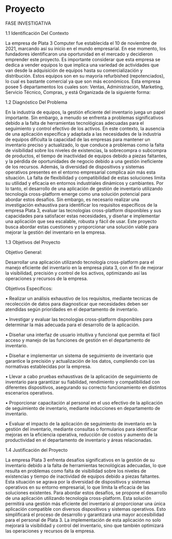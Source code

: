 # Proyecto

FASE INVESTIGATIVA

1.1	Identificación Del Contexto

La empresa de Plata 3 Computer fue establecida el 10 de noviembre de 2021, marcando así su inicio en el mundo empresarial. En ese momento, los fundadores identificaron una oportunidad en el mercado y decidieron emprender este proyecto. Es importante considerar que esta empresa se dedica a vender equipos lo que implica una variedad de actividades que van desde la adquisición de equipos hasta su comercialización y distribución. Estos equipos son en su mayoría refurbished (repotenciados), lo cual es bastante comercial ya que son más económicos.
Esta empresa posee 5 departamentos los cuales son: Ventas, Administración, Marketing, Servicio Técnico, Compras, y está Organizada de la siguiente forma:
 

1.2	Diagnóstico Del Problema

En la industria de equipos, la gestión eficiente del inventario juega un papel importante. Sin embargo, a menudo se enfrenta a problemas significativos debido a la falta de herramientas tecnológicas adecuadas para el seguimiento y control efectivo de los activos. En este contexto, la ausencia de una aplicación específica y adaptada a las necesidades de la industria de equipos dificulta la capacidad de las empresas para mantener un inventario preciso y actualizado, lo que conduce a problemas como la falta de visibilidad sobre los niveles de existencias, la sobrecompra o subcompra de productos, el tiempo de inactividad de equipos debido a piezas faltantes, y la pérdida de oportunidades de negocio debido a una gestión ineficiente de los recursos.
Además, la diversidad de dispositivos y sistemas operativos presentes en el entorno empresarial complica aún más esta situación. La falta de flexibilidad y compatibilidad de estas soluciones limita su utilidad y eficacia en entornos industriales dinámicos y cambiantes.
Por lo tanto, el desarrollo de una aplicación de gestión de inventario utilizando tecnología cross-platform emerge como una solución potencial para abordar estos desafíos. Sin embargo, es necesario realizar una investigación exhaustiva para identificar los requisitos específicos de la empresa Plata 3, evaluar las tecnologías cross-platform disponibles y sus capacidades para satisfacer estas necesidades, y diseñar e implementar una aplicación que sea escalable, robusta y fácil de usar. Este proyecto busca abordar estas cuestiones y proporcionar una solución viable para mejorar la gestión del inventario en la empresa.

1.3	Objetivos del Proyecto

Objetivo General:

Desarrollar una aplicación utilizando tecnología cross-platform para el manejo eficiente del inventario en la empresa plata 3, con el fin de mejorar la visibilidad, precisión y control de los activos, optimizando así las operaciones y recursos de la empresa.

Objetivos Específicos:

•	Realizar un análisis exhaustivo de los requisitos, mediante tecnicas de recolección de datos para diagnosticar que necesidades deben ser atendidas según prioridades en el departamento de inventario.

•	Investigar y evaluar las tecnologías cross-platform disponibles para determinar la más adecuada para el desarrollo de la aplicación.

•	Diseñar una interfaz de usuario intuitiva y funcional que permita el fácil acceso y manejo de las funciones de gestión en el departamento de inventario.

•	Diseñar e implementar un sistema de seguimiento de inventario que garantice la precisión y actualización de los datos, cumpliendo con las normativas establecidas por la empresa.

•	Llevar a cabo pruebas exhaustivas de la aplicación de seguimiento de inventario para garantizar su fiabilidad, rendimiento y compatibilidad con diferentes dispositivos, asegurando su correcto funcionamiento en distintos escenarios operativos.

•	Proporcionar capacitación al personal en el uso efectivo de la aplicación de seguimiento de inventario, mediante inducciones en departamento de inventario.

•	Evaluar el impacto de la aplicación de seguimiento de inventario en la gestión del inventario, mediante consultas o formularios para identificar mejoras en la eficiencia operativa, reducción de costos y aumento de la productividad en el departamento de inventario y áreas relacionadas.

1.4 Justificación del Proyecto

La empresa Plata 3 enfrenta desafíos significativos en la gestión de su inventario debido a la falta de herramientas tecnológicas adecuadas, lo que resulta en problemas como falta de visibilidad sobre los niveles de existencias y tiempo de inactividad de equipos debido a piezas faltantes. Esta situación se agrava por la diversidad de dispositivos y sistemas operativos en su entorno empresarial, lo que limita la eficacia de las soluciones existentes.
Para abordar estos desafíos, se propone el desarrollo de una aplicación utilizando tecnología cross-platform. Esta solución permitirá una gestión más eficiente del inventario al proporcionar una única aplicación compatible con diversos dispositivos y sistemas operativos. Esto simplificará el proceso de desarrollo y garantizará una mayor accesibilidad para el personal de Plata 3.
La implementación de esta aplicación no solo mejorará la visibilidad y control del inventario, sino que también optimizará las operaciones y recursos de la empresa.

